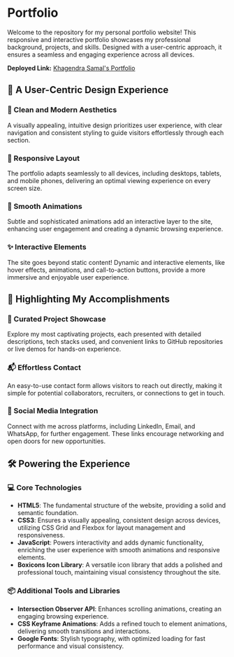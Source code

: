 # Portfolio

Welcome to the repository for my personal portfolio website! This responsive and interactive portfolio showcases my professional background, projects, and skills. Designed with a user-centric approach, it ensures a seamless and engaging experience across all devices.

**Deployed Link:** [Khagendra Samal's Portfolio](https://khagendrasamal1.github.io/Portfolio/)

## 🌟 A User-Centric Design Experience

### 📐 Clean and Modern Aesthetics
A visually appealing, intuitive design prioritizes user experience, with clear navigation and consistent styling to guide visitors effortlessly through each section.

### 📱 Responsive Layout
The portfolio adapts seamlessly to all devices, including desktops, tablets, and mobile phones, delivering an optimal viewing experience on every screen size.

### 🎨 Smooth Animations
Subtle and sophisticated animations add an interactive layer to the site, enhancing user engagement and creating a dynamic browsing experience.

### ✨ Interactive Elements
The site goes beyond static content! Dynamic and interactive elements, like hover effects, animations, and call-to-action buttons, provide a more immersive and enjoyable user experience.

## 🚀 Highlighting My Accomplishments

### 📂 Curated Project Showcase
Explore my most captivating projects, each presented with detailed descriptions, tech stacks used, and convenient links to GitHub repositories or live demos for hands-on experience.

### 📬 Effortless Contact
An easy-to-use contact form allows visitors to reach out directly, making it simple for potential collaborators, recruiters, or connections to get in touch.

### 🔗 Social Media Integration
Connect with me across platforms, including LinkedIn, Email, and WhatsApp, for further engagement. These links encourage networking and open doors for new opportunities.

## 🛠️ Powering the Experience

### 💻 Core Technologies
- **HTML5**: The fundamental structure of the website, providing a solid and semantic foundation.
- **CSS3**: Ensures a visually appealing, consistent design across devices, utilizing CSS Grid and Flexbox for layout management and responsiveness.
- **JavaScript**: Powers interactivity and adds dynamic functionality, enriching the user experience with smooth animations and responsive elements.
- **Boxicons Icon Library**: A versatile icon library that adds a polished and professional touch, maintaining visual consistency throughout the site.

### 📦 Additional Tools and Libraries
- **Intersection Observer API**: Enhances scrolling animations, creating an engaging browsing experience.
- **CSS Keyframe Animations**: Adds a refined touch to element animations, delivering smooth transitions and interactions.
- **Google Fonts**: Stylish typography, with optimized loading for fast performance and visual consistency.

